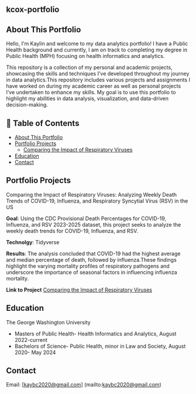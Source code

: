 ## kcox-portfolio

## About This Portfolio 
Hello, I'm Kaylin and welcome to my data analytics portfolio! I have a Public Health background and currently, I am on track to completing my degree in Public Health (MPH) focusing on health informatics and analytics.  

This repository is a collection of my personal and academic projects, showcasing the skills and techniques I've developed throughout my journey in data analytics.This repository includes various projects and assignments I have worked on during my academic career as well as personal projects I’ve undertaken to enhance my skills. My goal is to use this portfolio to highlight my abilities in data analysis, visualization, and data-driven decision-making.

## 📑 Table of Contents
- [About This Portfolio](#about-this-portfolio)
- [Portfolio Projects](#portfolio-projects)
  - [Comparing the Impact of Respiratory Viruses](#comparing-the-impact-of-respiratory-viruses)
- [Education](#education)
- [Contact](#contact)

## Portfolio Projects 
Comparing the Impact of Respiratory Viruses: Analyzing Weekly Death Trends of COVID-19, Influenza, and Respiratory Syncytial Virus (RSV) in the US

**Goal**: 
  Using the CDC Provisional Death Percentages for COVID-19, Influenza, and RSV 2023-2025 dataset, this project seeks to analyze the weekly death trends for COVID-19, Influenza, and RSV. 


**Technolgy**:
  Tidyverse   

**Results**:
  The analysis concluded that COVID-19 had the highest average and median percentage of death, followed by influenza.These findings highlight the varying mortality profiles of respiratory pathogens and underscore the importance of seasonal factors in influencing influenza mortality. 
  
**Link to Project** 
  [Comparing the Impact of Respiratory Viruses](https://github.com/kcox01/kcox-portfolio/blob/main/my-project)  


## Education 
The George Washington University 
- Masters of Public Health- Health Informatics and Analytics, August 2022-current 
- Bachelors of Science- Public Health, minor in Law and Society, August 2020- May 2024 

## Contact 
Email: [kaybc2020@gmail.com] (mailto:kaybc2020@gmail.com) 




  
  
